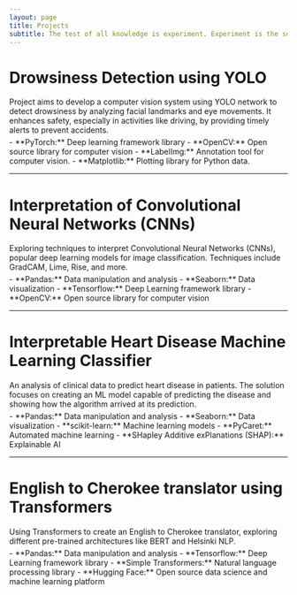 ```yaml
---
layout: page
title: Projects
subtitle: The test of all knowledge is experiment. Experiment is the sole judge of scientific 'truth'
---
```


#  <a href="https://franciscomesquitaai.github.io/Projects/Drowsiness-Detection" style="color: inherit; text-decoration: none;" onmouseover="this.style.color='#0085A1'" onmouseout="this.style.color='inherit'"> Drowsiness Detection using YOLO </a>
<div style="margin-bottom: 5px; margin-top: 1rem;">
Project aims to develop a computer vision system using YOLO network to detect drowsiness by analyzing facial landmarks and eye movements. It enhances safety, especially in activities like driving, by providing timely alerts to prevent accidents.
</div>
- **PyTorch:** Deep learning framework library
- **OpenCV:** Open source library for computer vision
- **LabelImg:** Annotation tool for computer vision.
- **Matplotlib:** Plotting library for Python data.

---

# <a href="https://github.com/franciscomesquitaAI/CNN-Interpretation" style="color: inherit; text-decoration: none;" onmouseover="this.style.color='#0085A1'" onmouseout="this.style.color='inherit'">Interpretation of Convolutional Neural Networks (CNNs)</a>
<div style="margin-bottom: 5px; margin-top: 1rem;">
Exploring techniques to interpret Convolutional Neural Networks (CNNs), popular deep learning models for image classification. Techniques include GradCAM, Lime, Rise, and more.
</div>
- **Pandas:** Data manipulation and analysis
- **Seaborn:** Data visualization
- **Tensorflow:** Deep Learning framework library
- **OpenCV:** Open source library for computer vision

---

# <a href="https://github.com/franciscomesquitaAI/Hearth-Disease-Interpretability-Research" style="color: inherit; text-decoration: none;" onmouseover="this.style.color='#0085A1'" onmouseout="this.style.color='inherit'">Interpretable Heart Disease Machine Learning Classifier</a>
<div style="margin-bottom: 5px; margin-top: 1rem;">
An analysis of clinical data to predict heart disease in patients. The solution focuses on creating an ML model capable of predicting the disease and showing how the algorithm arrived at its prediction.
</div>
- **Pandas:** Data manipulation and analysis
- **Seaborn:** Data visualization
- **scikit-learn:** Machine learning models
- **PyCaret:** Automated machine learning
- **SHapley Additive exPlanations (SHAP):** Explainable AI

---

# <a href="https://github.com/franciscomesquitaAI/Translator-English-to-Cherokee" style="color: inherit; text-decoration: none;" onmouseover="this.style.color='#0085A1'" onmouseout="this.style.color='inherit'">English to Cherokee translator using Transformers</a>
<div style="margin-bottom: 5px; margin-top: 1rem;">
Using Transformers to create an English to Cherokee translator, exploring different pre-trained architectures like BERT and Helsinki NLP.
</div>
- **Pandas:** Data manipulation and analysis
- **Tensorflow:** Deep Learning framework library
- **Simple Transformers:** Natural language processing library
- **Hugging Face:** Open source data science and machine learning platform
